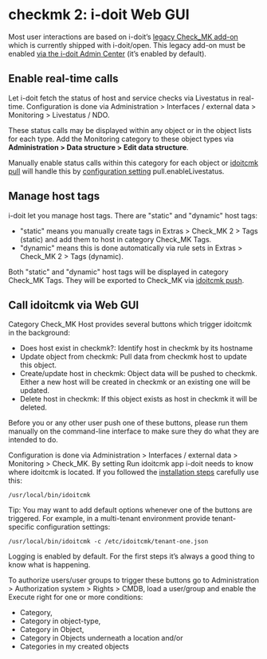 # checkmk 2: i-doit Web GUI

Most user interactions are based on i-doit’s [legacy Check\_MK add-on](../checkmk.md) which is currently shipped with i-doit/open. This legacy add-on must be enabled [via the i-doit Admin Center](../index.md) (it’s enabled by default).

## Enable real-time calls

Let i-doit fetch the status of host and service checks via Livestatus in real-time. Configuration is done via Administration > Interfaces / external data > Monitoring > Livestatus / NDO.

These status calls may be displayed within any object or in the object lists for each type. Add the Monitoring category to these object types via **Administration > Data structure > Edit data structure**.

Manually enable status calls within this category for each object or [idoitcmk pull](./import-inventory-data-into-cmdb.md) will handle this by [configuration setting](./configuration.md) pull.enableLivestatus.

## Manage host tags

i-doit let you manage host tags. There are "static" and "dynamic" host tags:

-   "static" means you manually create tags in Extras > Check_MK 2 > Tags (static) and add them to host in category Check_MK Tags.
-   "dynamic" means this is done automatically via rule sets in Extras > Check_MK 2 > Tags (dynamic).

Both "static" and "dynamic" host tags will be displayed in category Check_MK Tags. They will be exported to Check\_MK via [idoitcmk push](./generate-wato-configuration-base-on-cmdb-data.md).

## Call idoitcmk via Web GUI

Category Check_MK Host provides several buttons which trigger idoitcmk in the background:

-   Does host exist in checkmk?: Identify host in checkmk by its hostname
-   Update object from checkmk: Pull data from checkmk host to update this object.
-   Create/update host in checkmk: Object data will be pushed to checkmk. Either a new host will be created in checkmk or an existing one will be updated.
-   Delete host in checkmk: If this object exists as host in checkmk it will be deleted.

Before you or any other user push one of these buttons, please run them manually on the command-line interface to make sure they do what they are intended to do.

Configuration is done via Administration > Interfaces / external data > Monitoring > Check_MK. By setting Run idoitcmk app i-doit needs to know where idoitcmk is located. If you followed the [installation steps](../../installation/index.md) carefully use this:

```shell
/usr/local/bin/idoitcmk
```

Tip: You may want to add default options whenever one of the buttons are triggered. For example, in a multi-tenant environment provide tenant-specific configuration settings:

```shell
/usr/local/bin/idoitcmk -c /etc/idoitcmk/tenant-one.json
```

Logging is enabled by default. For the first steps it’s always a good thing to know what is happening.

To authorize users/user groups to trigger these buttons go to Administration > Authorization system > Rights > CMDB, load a user/group and enable the Execute right for one or more conditions:

-   Category,
-   Category in object-type,
-   Category in Object,
-   Category in Objects underneath a location and/or
-   Categories in my created objects
